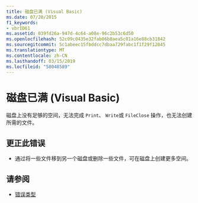 ```yaml
---
title: 磁盘已满 (Visual Basic)
ms.date: 07/20/2015
f1_keywords:
- vbrID61
ms.assetid: 039fd26a-947d-4c64-a08e-96c2b53c6d50
ms.openlocfilehash: 52c09c0435e32fab06b8aea5c01a16e88cb31842
ms.sourcegitcommit: 5c1abeec15fbddcc7dbaa729fabc1f1f29f12045
ms.translationtype: MT
ms.contentlocale: zh-CN
ms.lasthandoff: 03/15/2019
ms.locfileid: "58048589"
---
```

# <a name="disk-full-visual-basic"></a>磁盘已满 (Visual Basic)
磁盘上没有足够的空间，无法完成 `Print`、 `Write`或 `FileClose` 操作，也无法创建所需的文件。  
  
## <a name="to-correct-this-error"></a>更正此错误  
  
-   通过将一些文件移到另一个磁盘或删除一些文件，可在磁盘上创建更多空间。  
  
## <a name="see-also"></a>请参阅

- [错误类型](../../visual-basic/programming-guide/language-features/error-types.md)
